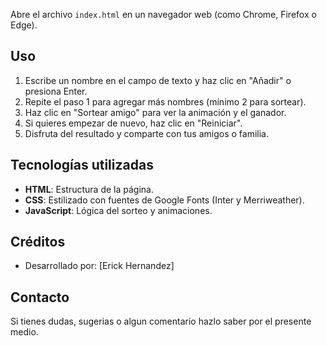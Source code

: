 Abre el archivo `index.html` en un navegador web (como Chrome, Firefox o Edge).

## Uso
1. Escribe un nombre en el campo de texto y haz clic en "Añadir" o presiona Enter.
2. Repite el paso 1 para agregar más nombres (mínimo 2 para sortear).
3. Haz clic en "Sortear amigo" para ver la animación y el ganador.
4. Si quieres empezar de nuevo, haz clic en "Reiniciar".
5. Disfruta del resultado y comparte con tus amigos o familia.

## Tecnologías utilizadas
- **HTML**: Estructura de la página.
- **CSS**: Estilizado con fuentes de Google Fonts (Inter y Merriweather).
- **JavaScript**: Lógica del sorteo y animaciones.

## Créditos
- Desarrollado por: [Erick Hernandez]

## Contacto
Si tienes dudas, sugerias o algun comentario hazlo saber por el presente medio.
